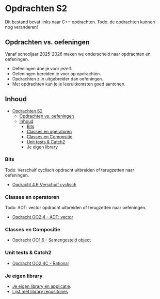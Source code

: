 # Opdrachten S2 [](title-id) <!-- omit in toc -->
Dit bestand bevat links naar C++ opdrachten. 
Todo: de opdrachten kunnen nog veranderen!

## Opdrachten vs. oefeningen
Vanaf schooljaar 2025-2026 maken we onderscheid naar opdrachten en oefeningen.
- Oefeningen doe je voor jezelf. 
- Oefeningen bereiden je voor op opdrachten.
- Opdrachten zijn uitgebreider dan oefeningen.
- Met opdrachten kun je je leeruitkomsten goed aantonen.
  
## Inhoud[](toc-id) <!-- omit in toc -->
- [Opdrachten S2 ](#opdrachten-s2-)
  - [Opdrachten vs. oefeningen](#opdrachten-vs-oefeningen)
  - [Inhoud](#inhoud)
    - [Bits](#bits)
    - [Classes en operatoren](#classes-en-operatoren)
    - [Classes en Compositie](#classes-en-compositie)
    - [Unit tests \& Catch2](#unit-tests--catch2)
    - [Je eigen library](#je-eigen-library)


### Bits
Todo: Verschuif cyclisch opdracht uitbreiden of terugzetten naar oefeningen.
- [Opdracht 4.6 Verschuif cyclisch](../bits/opdr_bits_cyclisch.md)

### Classes en operatoren
Todo: ADT: vector opdracht uitbreiden of terugzetten naar oefeningen.
- [Opdracht OO2.4 - ADT: vector](../oop-concepten/ADTs/opdr_adt_vector.md)


### Classes en Compositie
- [Opdracht OO1.6 - Samengesteld object](../oop-concepten/klassen/opdr_samengesteld.md)

### Unit tests & Catch2
- [Opdracht OO2.4C - Rational](../oop-concepten/unit-tests/opdr_rational.md)

### Je eigen library
- [Je eigen library en applicatie](./library-opdracht.md).
- [Lijst met library repositories](library-voorbeelden.md)